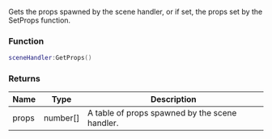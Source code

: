 Gets the props spawned by the scene handler, or if set, the props set by the SetProps function.

### Function
```lua
sceneHandler:GetProps()
```

### Returns
| Name | Type | Description |
| --- | --- | --- |
| props | number[] | A table of props spawned by the scene handler. |
